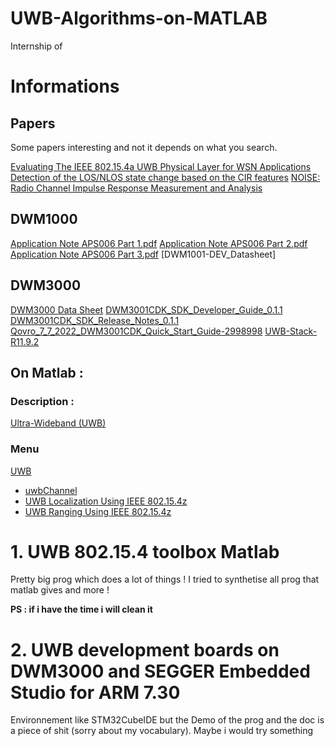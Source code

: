 # UWB-Algorithms-on-MATLAB
Internship of 
# Informations
## Papers
Some papers interesting and not it depends on what you search.

[Evaluating The IEEE 802.15.4a UWB Physical Layer for WSN Applications](doc/WSN_Appli.pdf)
[Detection of the LOS/NLOS state change based on the CIR features]()
[NOISE: Radio Channel Impulse Response Measurement and Analysis]()

## DWM1000
[Application Note APS006 Part 1.pdf]()
[Application Note APS006 Part 2.pdf]()
[Application Note APS006 Part 3.pdf]()
[DWM1001-DEV_Datasheet]
## DWM3000
[DWM3000 Data Sheet]()
[DWM3001CDK_SDK_Developer_Guide_0.1.1]()
[DWM3001CDK_SDK_Release_Notes_0.1.1]()
[Qovro_7_7_2022_DWM3001CDK_Quick_Start_Guide-2998998]()
[UWB-Stack-R11.9.2]()
## On Matlab :

### Description :
[Ultra-Wideband (UWB)](https://fr.mathworks.com/discovery/ultra-wideband.html)
### Menu
[UWB](https://fr.mathworks.com/help/comm/uwb.html?s_tid=CRUX_lftnav)
- [uwbChannel](https://fr.mathworks.com/help/comm/ref/uwbchannel-system-object.html)
- [UWB Localization Using IEEE 802.15.4z](https://fr.mathworks.com/help/comm/ug/uwb-localization-using-ieee-802.15.4z.html)
- [UWB Ranging Using IEEE 802.15.4z](https://fr.mathworks.com/help/comm/ug/uwb-ranging-using-ieee-802.15.4z.html)

# 1. UWB 802.15.4 toolbox Matlab
Pretty big prog which does a lot of things !
I tried to synthetise all prog that matlab gives and more !

**PS : if i have the time i will clean it**

# 2. UWB development boards on DWM3000 and SEGGER Embedded Studio for ARM 7.30
Environnement like STM32CubeIDE but the Demo of the prog and the doc is a piece of shit (sorry about my vocabulary).
Maybe i would try something
